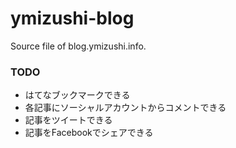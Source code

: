 # ymizushi-blog

Source file of blog.ymizushi.info.



### TODO

- はてなブックマークできる
- 各記事にソーシャルアカウントからコメントできる
- 記事をツイートできる
- 記事をFacebookでシェアできる
